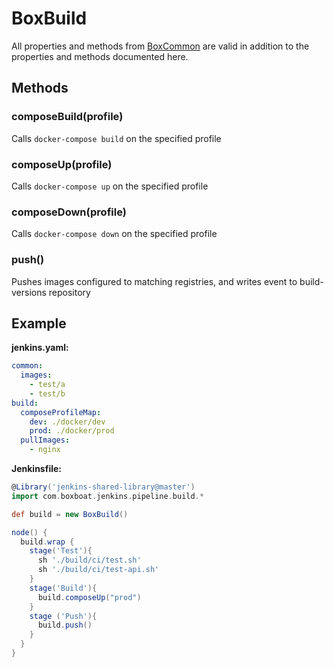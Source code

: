 # BoxBuild

All properties and methods from [BoxCommon](box-common.md) are valid in addition to the properties and methods documented here.

## Methods

### composeBuild(profile)

Calls `docker-compose build` on the specified profile

### composeUp(profile)

Calls `docker-compose up` on the specified profile

### composeDown(profile)

Calls `docker-compose down` on the specified profile

### push()

Pushes images configured to matching registries, and writes event to build-versions repository

## Example

**jenkins.yaml:**

```yaml
common:
  images:
    - test/a
    - test/b
build:
  composeProfileMap:
    dev: ./docker/dev
    prod: ./docker/prod
  pullImages:
    - nginx
```

**Jenkinsfile:**

```groovy
@Library('jenkins-shared-library@master')
import com.boxboat.jenkins.pipeline.build.*

def build = new BoxBuild()

node() {
  build.wrap {
    stage('Test'){
      sh './build/ci/test.sh'
      sh './build/ci/test-api.sh'
    }
    stage('Build'){
      build.composeUp("prod")
    }
    stage ('Push'){
      build.push()
    }
  }
}
```
